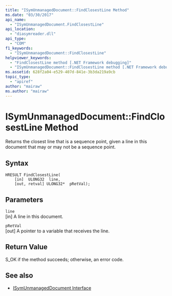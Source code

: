 ```yaml
---
title: "ISymUnmanagedDocument::FindClosestLine Method"
ms.date: "03/30/2017"
api_name: 
  - "ISymUnmanagedDocument.FindClosestLine"
api_location: 
  - "diasymreader.dll"
api_type: 
  - "COM"
f1_keywords: 
  - "ISymUnmanagedDocument::FindClosestLine"
helpviewer_keywords: 
  - "FindClosestLine method [.NET Framework debugging]"
  - "ISymUnmanagedDocument::FindClosestLine method [.NET Framework debugging]"
ms.assetid: 628f2a04-e529-407d-841e-3b3da219a9cb
topic_type: 
  - "apiref"
author: "mairaw"
ms.author: "mairaw"
---
```

# ISymUnmanagedDocument::FindClosestLine Method
Returns the closest line that is a sequence point, given a line in this document that may or may not be a sequence point.  
  
## Syntax  
  
```  
HRESULT FindClosestLine(  
    [in]  ULONG32  line,  
    [out, retval] ULONG32*  pRetVal);  
```  
  
## Parameters  
 `line`  
 [in] A line in this document.  
  
 `pRetVal`  
 [out] A pointer to a variable that receives the line.  
  
## Return Value  
 S_OK if the method succeeds; otherwise, an error code.  
  
## See also
- [ISymUnmanagedDocument Interface](../../../../docs/framework/unmanaged-api/diagnostics/isymunmanageddocument-interface.md)
